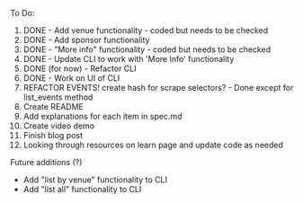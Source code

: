 To Do:

1. DONE - Add venue functionality - coded but needs to be checked
2. DONE - Add sponsor functionality
3. DONE - "More info" functionality - coded but needs to be checked
4. DONE - Update CLI to work with 'More Info' functionality
5. DONE (for now) - Refactor CLI
6. DONE - Work on UI of CLI
7. REFACTOR EVENTS! create hash for scrape selectors? - Done except for list_events method
8. Create README
9. Add explanations for each item in spec.md
10. Create video demo
11. Finish blog post
12. Looking through resources on learn page and update code as needed

Future additions (?)
* Add "list by venue" functionality to CLI
* Add "list all" functionality to CLI
